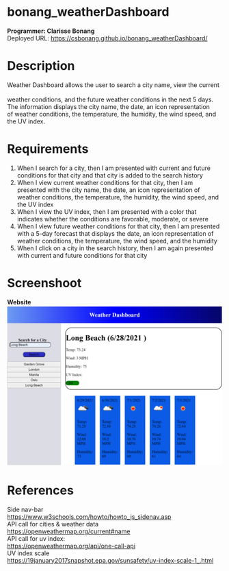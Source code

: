 # bonang_weatherDashboard
<b>Programmer: Clarisse Bonang </b> <br> 
Deployed URL: https://csbonang.github.io/bonang_weatherDashboard/

# Description 
Weather Dashboard allows the user to search a city name, view the current <br>  
weather conditions, and the future weather conditions in the next 5 days. <br> 
The information displays the city name, the date, an icon representation  
of weather conditions, the temperature, the humidity, the wind speed, and the UV index. <br> 

# Requirements 
1. When I search for a city, then I am presented with current and future conditions for that city and that city is added to the search history
2. When I view current weather conditions for that city, then I am presented with the city name, the date, an icon representation of weather conditions, the temperature, the humidity, the wind speed, and the UV index
3. When I view the UV index, then I am presented with a color that indicates whether the conditions are favorable, moderate, or severe
4. When I view future weather conditions for that city, then I am presented with a 5-day forecast that displays the date, an icon representation of weather conditions, the temperature, the wind speed, and the humidity
5. When I click on a city in the search history, then I am again presented with current and future conditions for that city
# Screenshoot 
<b> Website </b>
![website](https://github.com/csbonang/bonang_weatherDashboard/blob/main/image_1.PNG)

# References
Side nav-bar <br> 
https://www.w3schools.com/howto/howto_js_sidenav.asp<br> 
API call for cities & weather data <br> 
https://openweathermap.org/current#name<br> 
API call for uv index: <br> 
https://openweathermap.org/api/one-call-api<br> 
UV index scale <br> 
https://19january2017snapshot.epa.gov/sunsafety/uv-index-scale-1_.html<br> 


